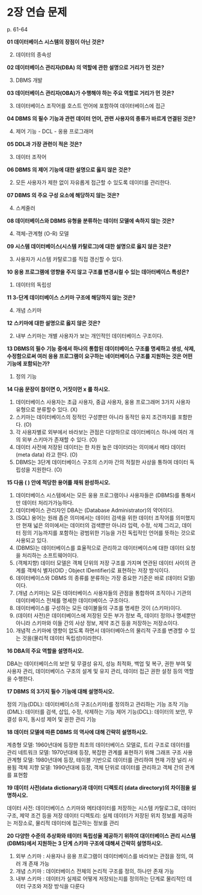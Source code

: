 # 2장 연습 문제

p. 61-64

**01 데이터베이스 시스템의 장점이 아닌 것은?**

2. 데이터의 종속성

**02 데이터베이스 관리자(DBA) 의 역할에 관한 설명으로 거리가 먼 것은?**

3. DBMS 개발

**03 데이터베이스 관리자(OBA)가 수행해야 하는 주요 역할로 거리가 먼 것은?**

3. 데이터베이스 조작어를 호스트 언어에 포함하여 데이터베이스에 접근

**04 DBMS 의 필수 기능과 관런 데이터 언어, 관련 사용자의 종류가 바르게 연결된 것은?**

4. 제어 기능 - DCL - 옹용 프로그래머

**05 DDL과 가장 관련이 적은 것은?**

3. 데이터 조작어

**06 DBMS 의 제어 기능에 대한 설명으로 옳지 않은 것은?**

2. 모든 사용자가 제한 없이 자유롭게 접근할 수 있도록 데이터를 관리한다.

**07 DBMS 의 주요 구성 요소에 해당하지 않는 것은?**

4. 스케줄러

**08 데이터베이스와 DBMS 유형을 분류하는 데이터 모델에 속하지 않는 것은?**

4. 객체-관계형 (O-R) 모델

**09 시스템 데이터베이스(시스템 카탈로그)에 대한 설명으로 옳지 않은 것은?**

3. 사용자가 시스템 카탈로그를 직접 갱신할 수 있다.

**10 응용 프로그램에 영향을 주지 않고 구조를 변경시컬 수 있는 데아터베이스 특성은?**

1. 데이터의 독립성

**11 3-단계 데이터베이스 스키마 구조에 해당하지 않는 것은?**

4. 개념 스키마

**12 스키마에 대한 설명으로 옳지 않은 것은?**

2. 내부 스키마는 개별 사용자가 보는 개인적인 데이터베이스 구조이다.
   
**13 DBMS의 필수 기능 중에셔 하나의 통합된 데이터베이스 구조를 명세하고 생성, 삭제, 수정함으로써 여러 응용 프로그램이 요구하는 네이터베이스 구조를 지원하는 것은 어떤 기능에 포함되는가?**

1. 정의 기능

**14 다음 문장이 참이면 0, 거짓이먼 x 를 하시오.**

1. 데이터베이스 사용자는 초급 사용자, 중급 사용자, 웅용 프로그래머 3가지 사용자 유형으로 분류할수 있다. (X)
2. 스키마는 데이터베이스의 정적인 구성뿐만 아니라 동적인 유지 조건까지를 포함한다. (O)
3. 각 사용자별로 외부에서 바라보는 관점은 다양하므로 데이터베이스 하나에 여러 개의 외부 스키마가 존재할 수 있다. (O)
4. 데이터 사전에 저장된 데이터는 한 차원 높은 데이터라는 의미에서 메타 데이터 (meta data) 라고 한다. (O)
5. DBMS는 3단계 데이터베이스 구조의 스키마 간의 적절한 사상을 통하여 데이터 독립성을 지원한다. (O)

**15 다음 ( ) 안에 적당한 용어를 채워 완성하시오.**

1. 데이터베이스 시스템에서는 모든 웅용 프로그램이나 사용자들은 (DBMS)를 통해서만 데이터 처리가가능하다.
2. 데이터베이스 관리자인 DBA는 (Database Administrator)의 약어이다.
3. (SQL) 용어는 원래 좁은 의미에서는 데이터 검색을 위한 데이터 조작어를 의미했지만 현재 넓은 의미에서는 데이터의 검색뿐만 아니라 입력, 수정, 삭제 그리고, 데이터 정의 기능까지를 포함하는 광범위한 기능을 가진 독립적인 언어를 뜻하는 것으로 사용되고 있다.
4. (DBMS)는 데이터베이스를 효율적으로 관리하고 데이터베이스에 대한 데이터 요청을 처리하는 소프트웨어이다.
5. (객체지향) 데이터 모델은 객체 단위의 저장 구조를 가지며 연관된 데이터 사이의 관계를 객체식 별자(OID ; Object IDentifier)로 표현하는 저장 방식이다.
6. 데이터베이스와 DBMS 의 종류를 분류하는 가장 중요한 기준은 바로 (데이터 모델)이다.
7. (개념 스키마)는 모든 데아터베이스 사용자들의 관점을 통합하여 조직이나 기관의 데이터베이스 전체를 명세한 데이터베이스 구조아다.
8. 데이터베이스를 구성하는 모든 데이불들의 구조를 명세한 것이 (스키마)이다.
9. (데이터 사전)은 데이터베이스에 저장된 모든 부가 정보 즉, 데이터 정의나 명세뿐만 아니라 스키마와 이들 간의 사상 정보, 제약 조건 등을 저장하는 저장소이다.
10. 개념적 스키마에 영향이 없도록 하면서 데아터베아스의 물리적 구조를 변경할 수 있는 것을(물리적 데이터 독립성)이라한다.

**16 DBA의 주요 역할을 설명하시오.**

DBA는 데이터베이스의 보안 및 무결성 유지, 성능 최적화, 백업 및 복구, 권한 부여 및 사용자 관리, 데이터베이스 구조의 설계 및 유지 관리, 데이터 접근 권한 설정 등의 역할을 수행한다.

**17 DBMS 의 3가지 필수 기능에 대해 설명하시오.**

정의 기능(DDL): 데이터베이스의 구조(스키마)를 정의하고 관리하는 기능
조작 기능(DML): 데이터를 검색, 삽입, 수정, 삭제하는 기능
제어 기능(DCL): 데이터의 보안, 무결성 유지, 동시성 제어 및 권한 관리 기능
 
**18 데이터 모델에 따른 DBMS 의 역사에 대해 간략히 설명하시오.**

계층형 모델: 1960년대에 등장한 최초의 데이터베이스 모델로, 트리 구조로 데이터를 관리
네트워크 모델: 1970년대에 등장, 복잡한 관계를 표현하기 위해 그래프 구조 사용
관계형 모델: 1980년대에 등장, 테이블 기반으로 데이터를 관리하여 현재 가장 널리 사용됨
객체 지향 모델: 1990년대에 등장, 객체 단위로 데이터를 관리하고 객체 간의 관계를 표현함

**19 데이터 사전(data dictionary)과 데이터 디렉토리 (data directory)의 차이점을 설명하시오.**

데이터 사전: 데이터베이스 스키마와 메타데이터를 저장하는 시스템 카탈로그로, 데이터 구조, 제약 조건 등을 저장
데이터 디렉토리: 실제 데이터가 저장된 위치 정보를 제공하는 저장소로, 물리적 데이터에 접근하는 정보를 관리
 
**20 다양한 수준의 추상화와 테이터 독립성율 제공하기 위하여 대이터베이스 관리 시스템 (DBMS)에서 지원하는 3 단계 스키마 구조에 대해셔 간략히 설명하시오.**

1. 외부 스키마 : 사용자나 응용 프로그램이 데이터베이스를 바라보는 관점을 정의, 여러 개 존재 가능
2. 개념 스키마 : 데이터베이스 전체의 논리적 구조를 정의, 하나만 존재 가능
3. 내부 스키마 : 데이터가 실제로 어떻게 저장되는지를 정의하는 단계로 물리적인 데이터 구조와 저장 방식을 다룬다
